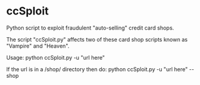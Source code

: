 ccSploit
========

Python script to exploit fraudulent "auto-selling" credit card shops.

The script "ccSploit.py" affects two of these card shop scripts known as "Vampire" and "Heaven".

Usage:
python ccSploit.py -u "url here"

If the url is in a /shop/ directory then do:
python ccSploit.py -u "url here" --shop
